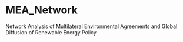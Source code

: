 # MEA_Network
Network Analysis of Multilateral Environmental Agreements and Global Diffusion of Renewable Energy Policy
